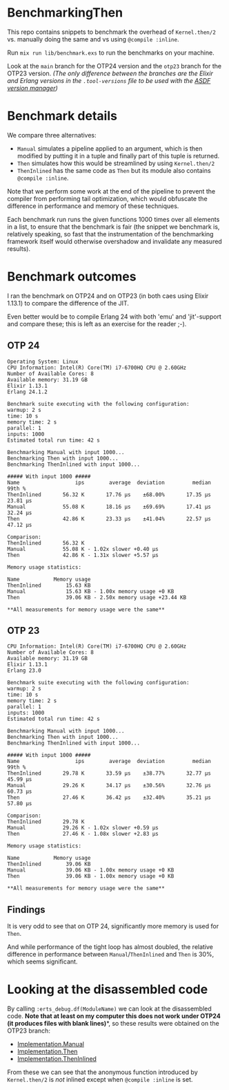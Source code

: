 # BenchmarkingThen

This repo contains snippets to benchmark the overhead of `Kernel.then/2` vs. manually doing the same and vs using `@compile :inline`.

Run `mix run lib/benchmark.exs` to run the benchmarks on your machine.

Look at the `main` branch for the OTP24 version and the `otp23` branch for the OTP23 version.
_(The only difference between the branches are the Elixir and Erlang versions in the `.tool-versions` file to be used with the [ASDF version manager](asdf-vm.com/))_

# Benchmark details

We compare three alternatives:

- `Manual` simulates a pipeline applied to an argument, which is then modified by putting it in a tuple and finally part of this tuple is returned.
- `Then` simulates how this would be streamlined by using `Kernel.then/2`
- `ThenInlined` has the same code as `Then` but its module also contains `@compile :inline`.

Note that we perform some work at the end of the pipeline to prevent the compiler from performing tail optimization, which would obfuscate the difference in performance and memory of these techniques.

Each benchmark run runs the given functions 1000 times over all elements in a list, to ensure that the benchmark is fair (the snippet we benchmark is, relatively speaking, so fast that the instrumentation of the benchmarking framework itself would otherwise overshadow and invalidate any measured results).

# Benchmark outcomes

I ran the benchmark on OTP24 and on OTP23 (in both caes using Elixir 1.13.1) to compare the difference of the JIT.

Even better would be to compile Erlang 24 with both 'emu' and 'jit'-support and compare these; this is left as an exercise for the reader ;-).

## OTP 24

```
Operating System: Linux
CPU Information: Intel(R) Core(TM) i7-6700HQ CPU @ 2.60GHz
Number of Available Cores: 8
Available memory: 31.19 GB
Elixir 1.13.1
Erlang 24.1.2

Benchmark suite executing with the following configuration:
warmup: 2 s
time: 10 s
memory time: 2 s
parallel: 1
inputs: 1000
Estimated total run time: 42 s

Benchmarking Manual with input 1000...
Benchmarking Then with input 1000...
Benchmarking ThenInlined with input 1000...

##### With input 1000 #####
Name                  ips        average  deviation         median         99th %
ThenInlined       56.32 K       17.76 μs    ±68.00%       17.35 μs       23.81 μs
Manual            55.08 K       18.16 μs    ±69.69%       17.41 μs       32.24 μs
Then              42.86 K       23.33 μs    ±41.04%       22.57 μs       47.12 μs

Comparison: 
ThenInlined       56.32 K
Manual            55.08 K - 1.02x slower +0.40 μs
Then              42.86 K - 1.31x slower +5.57 μs

Memory usage statistics:

Name           Memory usage
ThenInlined        15.63 KB
Manual             15.63 KB - 1.00x memory usage +0 KB
Then               39.06 KB - 2.50x memory usage +23.44 KB

**All measurements for memory usage were the same**
```

## OTP 23

```
CPU Information: Intel(R) Core(TM) i7-6700HQ CPU @ 2.60GHz
Number of Available Cores: 8
Available memory: 31.19 GB
Elixir 1.13.1
Erlang 23.0

Benchmark suite executing with the following configuration:
warmup: 2 s
time: 10 s
memory time: 2 s
parallel: 1
inputs: 1000
Estimated total run time: 42 s

Benchmarking Manual with input 1000...
Benchmarking Then with input 1000...
Benchmarking ThenInlined with input 1000...

##### With input 1000 #####
Name                  ips        average  deviation         median         99th %
ThenInlined       29.78 K       33.59 μs    ±38.77%       32.77 μs       45.99 μs
Manual            29.26 K       34.17 μs    ±30.56%       32.76 μs       60.73 μs
Then              27.46 K       36.42 μs    ±32.40%       35.21 μs       57.80 μs

Comparison: 
ThenInlined       29.78 K
Manual            29.26 K - 1.02x slower +0.59 μs
Then              27.46 K - 1.08x slower +2.83 μs

Memory usage statistics:

Name           Memory usage
ThenInlined        39.06 KB
Manual             39.06 KB - 1.00x memory usage +0 KB
Then               39.06 KB - 1.00x memory usage +0 KB

**All measurements for memory usage were the same**

```

## Findings

It is very odd to see that on OTP 24, significantly more memory is used for `Then`.

And while performance of the tight loop has almost doubled, the relative difference in performance between `Manual`/`ThenInlined` and `Then` is 30%, which seems significant.

# Looking at the disassembled code

By calling `:erts_debug.df(ModuleName)` we can look at the disassembled code.
**Note that at least on my computer this does not work under OTP24 (it produces files with blank lines)***, so these results were obtained on the OTP23 branch:

- [Implementation.Manual](https://github.com/Qqwy/elixir-test-benchmrking_then/blob/otp23/Elixir.Implementation.Manual.dis)
- [Implementation.Then](https://github.com/Qqwy/elixir-test-benchmrking_then/blob/otp23/Elixir.Implementation.Then.dis)
- [Implementation.ThenInlined](https://github.com/Qqwy/elixir-test-benchmrking_then/blob/otp23/Elixir.Implementation.ThenInlined.dis)

From these we can see that the anonymous function introduced by `Kernel.then/2` is _not_ inlined except when `@compile :inline` is set.


